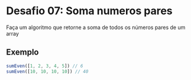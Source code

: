 # Desafio 07: Soma  numeros pares

Faça um algoritmo que retorne a soma de todos os números pares de um array


## Exemplo

```js
sumEven([1, 2, 3, 4, 5]) // 6
sumEven([10, 10, 10, 10]) // 40
```